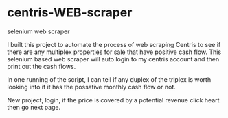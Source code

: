 # centris-WEB-scraper
selenium web scraper

I built this project to automate the process of web scraping Centris to see if there are any multiplex properties for sale that have positive cash flow. This selenium based web scraper will auto login to my centris account and then print out the cash flows.

In one running of the script, I can tell if any duplex of the triplex is worth looking into if it has the possative monthly cash flow or not. 


New project, login, if the price is covered by a potential revenue click heart then go next page. 

